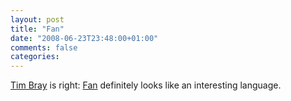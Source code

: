 ```yaml
---
layout: post
title: "Fan"
date: "2008-06-23T23:48:00+01:00"
comments: false
categories: 
---
```


<p><a href="http://www.tbray.org/ongoing/When/200x/2008/06/23/WF2-Progress">Tim Bray</a> is right: <a href="http://www.fandev.org/">Fan</a> definitely looks like an interesting language.</p>


